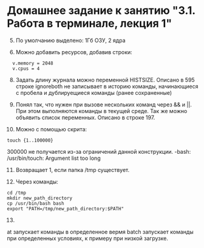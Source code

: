 # Домашнее задание к занятию "3.1. Работа в терминале, лекция 1"

5. По умолчанию выделено: 1Гб ОЗУ, 2 ядра

6. Можно добавить ресурсов, добавив строки:
```
  v.memory = 2048
  v.cpus = 4
```

8. Задать длину журнала можно переменной HISTSIZE. Описано в 595 строке
ignoreboth не записывает в историю команды, начинающиеся с пробела и дублируещиеся команды (ранее сохраненные)

9. Понял так, что нужен при вызове нескольких команд через && и ||. При этом выполняются команды в текущей среде.
Так же можно объявить список переменных.
Описано в строке 197.

10. Можно с помощью скрита:
```
touch {1..100000}
```

300000 не получается из-за ограничений данной конструкции.
-bash: /usr/bin/touch: Argument list too long

11. Возвращает 1, если папка /tmp существует.

12. Через команды:
```
cd /tmp
mkdir new_path_directory
cp /usr/bin/bash bash
export "PATH=/tmp/new_path_directory:$PATH"
```

13. 
at запускает команды в определенное вермя
batch запускает команды при определенных условиях, к примеру при низкой загрузке.
